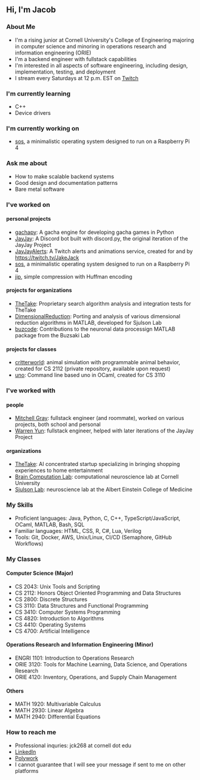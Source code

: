 ## Hi, I'm Jacob

### About Me
- I'm a rising junior at Cornell University's College of Engineering majoring in computer science and minoring in operations research and information engineering (ORIE)
- I'm a backend engineer with fullstack capabilities
- I'm interested in all aspects of software engineering, including design, implementation, testing, and deployment
- I stream every Saturdays at 12 p.m. EST on [Twitch](https://twitch.tv/JakeJack)

### I'm currently learning
- C++
- Device drivers

### I'm currently working on
- [sos](https://github.com/jakejack13/sos), a minimalistic operating system designed to run on a Raspberry Pi 4

### Ask me about
- How to make scalable backend systems
- Good design and documentation patterns
- Bare metal software

### I've worked on
#### personal projects
- [gachapy](https://github.com/jakejack13/gachapy): A gacha engine for developing gacha games in Python
- [JayJay](https://github.com/jakejack13/JayJay-Bot): A Discord bot built with discord<span>.<span>py, the original iteration of the JayJay Project
- [JayJayAlerts](https://github.com/jakejack13/JayJayAlerts): A Twitch alerts and animations service, created for and by https://twitch.tv/JakeJack
- [sos](https://github.com/jakejack13/sos), a minimalistic operating system designed to run on a Raspberry Pi 4
- [jip](https://github.com/jakejack13/jip), simple compression with Huffman encoding
#### projects for organizations
- [TheTake](https://thetake.ai/): Proprietary search algorithm analysis and integration tests for TheTake
- [DimensionalReduction](https://github.com/jakejack13/DimensionalReduction): Porting and analysis of various dimensional reduction algorithms in MATLAB, developed for Sjulson Lab
- [buzcode](https://github.com/buzsakilab/buzcode): Contributions to the neuronal data processign MATLAB package from the Buzsaki Lab
#### projects for classes
- [critterworld](https://github.com/MitchellGray100/Critter-World-README): animal simulation with programmable animal behavior, created for CS 2112 (private repository, available upon request)
- [uno](https://github.com/jakejack13/uno): Command line based uno in OCaml, created for CS 3110


### I've worked with
#### people
- [Mitchell Gray](https://github.com/MitchellGray100): fullstack engineer (and roommate),  worked on various projects, both school and personal
- [Warren Yun](https://github.com/NebuDev14): fullstack engineer, helped with later iterations of the JayJay Project
#### organizations
- [TheTake](https://thetake.ai/): AI concentrated startup specializing in bringing shopping experiences to home entertainment
- [Brain Computation Lab](https://braincomputation.org/): computational neuroscience lab at Cornell University
- [Sjulson Lab](https://sjulsonlab.org/): neuroscience lab at the Albert Einstein College of Medicine

### My Skills
- Proficient languages: Java, Python, C, C++, TypeScript/JavaScript, OCaml, MATLAB, Bash, SQL
- Familiar languages: HTML, CSS, R, C#, Lua, Verilog
- Tools: Git, Docker, AWS, Unix/Linux, CI/CD (Semaphore, GitHub Workflows)

### My Classes
#### Computer Science (Major)
- CS 2043: Unix Tools and Scripting
- CS 2112: Honors Object Oriented Programming and Data Structures
- CS 2800: Discrete Structures
- CS 3110: Data Structures and Functional Programming
- CS 3410: Computer Systems Programming
- CS 4820: Introduction to Algorithms 
- CS 4410: Operating Systems
- CS 4700: Artificial Intelligence
#### Operations Research and Information Engineering (Minor)
- ENGRI 1101: Introduction to Operations Research
- ORIE 3120: Tools for Machine Learning, Data Science, and Operations Research
- ORIE 4120: Inventory, Operations, and Supply Chain Management
#### Others
- MATH 1920: Multivariable Calculus
- MATH 2930: Linear Algebra
- MATH 2940: Differential Equations

### How to reach me
- Professional inquries: jck268 at cornell dot edu
- [LinkedIn](https://www.linkedin.com/in/jacob-kerr-4a284215b/)
- [Polywork](https://www.polywork.com/jakejack)
- I cannot guarantee that I will see your message if sent to me on other platforms
